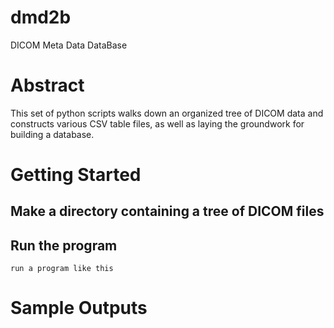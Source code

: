 # dmd2b
DICOM Meta Data DataBase 

# Abstract
This set of python scripts walks down an organized tree of DICOM data and constructs various CSV table files, as well as laying the groundwork for building a database.

# Getting Started

## Make a directory containing a tree of DICOM files

## Run the program

```
run a program like this
```

# Sample Outputs
